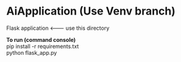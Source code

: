 # AiApplication (Use Venv branch)

Flask application <--- use this directory

**To run (command console)** <br>
pip install -r requirements.txt <br>
python flask_app.py

